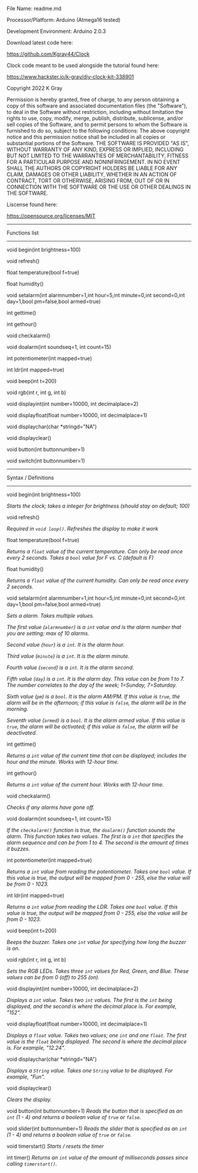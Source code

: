 File Name: readme.md

Processor/Platform: Arduino (Atmega16 tested)

Development Environment: Arduino 2.0.3

Download latest code here:

https://github.com/Kgray44/Clock

Clock code meant to be used alongside the tutorial found here:

https://www.hackster.io/k-gray/diy-clock-kit-338901

Copyright 2022 K Gray

Permission is hereby granted, free of charge, to any person obtaining a copy of this software and
associated documentation files (the "Software"), to deal in the Software without restriction, including without limitation
the rights to use, copy, modify, merge, publish, distribute, sublicense, and/or sell copies of the Software, 
and to permit persons to whom the Software is furnished to do so, subject to the following conditions:
The above copyright notice and this permission notice shall be included in all copies or substantial portions of the Software.
THE SOFTWARE IS PROVIDED "AS IS", WITHOUT WARRANTY OF ANY KIND, EXPRESS OR IMPLIED, INCLUDING BUT NOT LIMITED TO THE 
WARRANTIES OF MERCHANTABILITY, FITNESS FOR A PARTICULAR PURPOSE AND NONINFRINGEMENT. IN NO EVENT SHALL THE AUTHORS OR 
COPYRIGHT HOLDERS BE LIABLE FOR ANY CLAIM, DAMAGES OR OTHER LIABILITY, WHETHER IN AN ACTION OF CONTRACT, TORT OR OTHERWISE, 
ARISING FROM, OUT OF OR IN CONNECTION WITH THE SOFTWARE OR THE USE OR OTHER DEALINGS IN THE SOFTWARE.

Liscense found here:

https://opensource.org/licenses/MIT



*************************************************************
Functions list
*************************************************************

void begin(int brightness=100)

void refresh()

float temperature(bool f=true)

float humidity()

void setalarm(int alarmnumber=1,int hour=5,int minute=0,int second=0,int day=1,bool pm=false,bool armed=true)

int gettime()

int gethour()

void checkalarm()

void doalarm(int soundseq=1, int count=15)

int potentiometer(int mapped=true)

int ldr(int mapped=true)

void beep(int t=200)

void rgb(int r, int g, int b)

void displayint(int number=10000, int decimalplace=2)

void displayfloat(float number=10000, int decimalplace=1)

void displaychar(char *stringd="NA")

void displayclear()

void button(int buttonnumber=1)

void switch(int buttonnumber=1)

*************************************************************
Syntax / Definitions
*************************************************************

void begin(int brightness=100)

*Starts the clock; takes a integer for brightness (should stay on default; 100)*

void refresh()

*Required in `void loop()`.  Refreshes the display to make it work*

float temperature(bool f=true)

*Returns a `float` value of the current temperature.  Can only be read once every 2 seconds.  Takes a `bool` value for F vs. C (default is F)*

float humidity()

*Returns a `float` value of the current humidity.  Can only be read once every 2 seconds.*

void setalarm(int alarmnumber=1,int hour=5,int minute=0,int second=0,int day=1,bool pm=false,bool armed=true)

*Sets a alarm.  Takes multiple values.*

*The first value (`alarmnumber`) is a `int` value and is the alarm number that you are setting; max of 10 alarms.*

*Second value (`hour`) is a `int`.  It is the alarm hour.*

*Third value (`minute`) is a `int`.  It is the alarm minute.*

*Fourth value (`second`) is a `int`.  It is the alarm second.*

*Fifth value (`day`) is a `int`.  It is the alarm day.  This value can be from 1 to 7.  The number correlates to the day of the week; 1=Sunday, 7=Saturday.*

*Sixth value (`pm`) is a `bool`.  It is the alarm AM/PM.  If this value is `true`, the alarm will be in the afternoon; if this value is `false`, the alarm will be in the morning.*

*Seventh value (`armed`) is a `bool`.  It is the alarm armed value.  If this value is `true`, the alarm will be activated; if this value is `false`, the alarm will be deactivated.*


int gettime()

*Returns a `int` value of the current time that can be displayed; includes the hour and the minute.  Works with 12-hour time.*

int gethour()

*Returns a `int` value of the current hour.  Works with 12-hour time.*

void checkalarm()

*Checks if any alarms have gone off.*

void doalarm(int soundseq=1, int count=15)

*If the `checkalarm()` function is true, the `doalarm()` function sounds the alarm.  This function takes two values.  The first is a `int` that specifies the alarm sequence and can be from 1 to 4.  The second is the amount of times it buzzes.*

int potentiometer(int mapped=true)

*Returns a `int` value from reading the potentiometer.  Takes one `bool` value.  If this value is true, the output will be mapped from 0 - 255, else the value will be from 0 - 1023.*

int ldr(int mapped=true)

*Returns a `int` value from reading the LDR.  Takes one `bool` value.  If this value is true, the output will be mapped from 0 - 255, else the value will be from 0 - 1023.*

void beep(int t=200)

*Beeps the buzzer.  Takes one `int` value for specifying how long the buzzer is on.*

void rgb(int r, int g, int b)

*Sets the RGB LEDs.  Takes three `int` values for Red, Green, and Blue.  These values can be from 0 (off) to 255 (on).*

void displayint(int number=10000, int decimalplace=2)

*Displays a `int` value.  Takes two `int` values.  The first is the `int` being displayed, and the second is where the decimal place is. For example, "152".*

void displayfloat(float number=10000, int decimalplace=1)

*Displays a `float` value.  Takes two values; one `int` and one `float`.  The first value is the `float` being displayed.  The second is where the decimal place is. For example, "12.24".*

void displaychar(char *stringd="NA")

*Displays a `String` value.  Takes one `String` value to be displayed.  For example, "Fun".*

void displayclear()

*Clears the display.*

void button(int buttonnumber=1)
*Reads the button that is specified as an `int` (1 - 4) and returns a boolean value of `true` or `false`.*

void slider(int buttonnumber=1)
*Reads the slider that is specified as an `int` (1 - 4) and returns a boolean value of `true` or `false`.*

void timerstart()
*Starts / resets the timer*

int timer()
*Returns an `int` value of the amount of milliseconds passes since calling `timerstart()`.*
